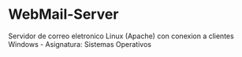 # WebMail-Server
Servidor de correo eletronico Linux (Apache) con conexion a clientes Windows - Asignatura: Sistemas Operativos
